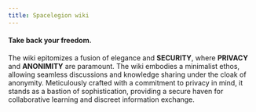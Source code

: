 ```yaml
---
title: Spacelegion wiki
---
```


#### Take back your freedom.

The wiki epitomizes a fusion of elegance and **SECURITY**, where **PRIVACY** and **ANONIMITY** are paramount. 
The wiki embodies a minimalist ethos, allowing seamless discussions and knowledge sharing under the cloak of anonymity. 
Meticulously crafted with a commitment to privacy in mind, it stands as a bastion of sophistication, providing a secure haven for collaborative learning and discreet information exchange.
